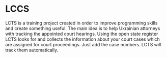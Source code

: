 # LCCS
LCTS is a training project created in order to improve programming skills and create something useful.
The main idea is to help Ukrainian attorneys with tracking the appointed court hearings.
Using the open state register LCTS looks for and collects the information about your court cases which are assigned for court proceedings.
Just add the case numbers. LCTS will track them automatically.
